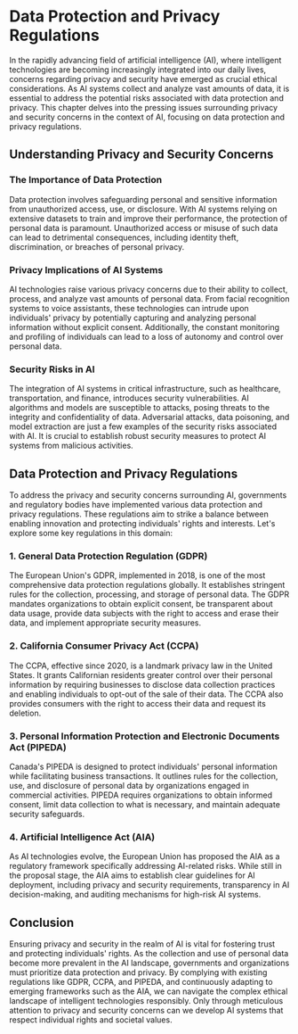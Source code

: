 # Data Protection and Privacy Regulations

In the rapidly advancing field of artificial intelligence (AI), where intelligent technologies are becoming increasingly integrated into our daily lives, concerns regarding privacy and security have emerged as crucial ethical considerations. As AI systems collect and analyze vast amounts of data, it is essential to address the potential risks associated with data protection and privacy. This chapter delves into the pressing issues surrounding privacy and security concerns in the context of AI, focusing on data protection and privacy regulations.

## Understanding Privacy and Security Concerns

### The Importance of Data Protection

Data protection involves safeguarding personal and sensitive information from unauthorized access, use, or disclosure. With AI systems relying on extensive datasets to train and improve their performance, the protection of personal data is paramount. Unauthorized access or misuse of such data can lead to detrimental consequences, including identity theft, discrimination, or breaches of personal privacy.

### Privacy Implications of AI Systems

AI technologies raise various privacy concerns due to their ability to collect, process, and analyze vast amounts of personal data. From facial recognition systems to voice assistants, these technologies can intrude upon individuals' privacy by potentially capturing and analyzing personal information without explicit consent. Additionally, the constant monitoring and profiling of individuals can lead to a loss of autonomy and control over personal data.

### Security Risks in AI

The integration of AI systems in critical infrastructure, such as healthcare, transportation, and finance, introduces security vulnerabilities. AI algorithms and models are susceptible to attacks, posing threats to the integrity and confidentiality of data. Adversarial attacks, data poisoning, and model extraction are just a few examples of the security risks associated with AI. It is crucial to establish robust security measures to protect AI systems from malicious activities.

## Data Protection and Privacy Regulations

To address the privacy and security concerns surrounding AI, governments and regulatory bodies have implemented various data protection and privacy regulations. These regulations aim to strike a balance between enabling innovation and protecting individuals' rights and interests. Let's explore some key regulations in this domain:

### 1. General Data Protection Regulation (GDPR)

The European Union's GDPR, implemented in 2018, is one of the most comprehensive data protection regulations globally. It establishes stringent rules for the collection, processing, and storage of personal data. The GDPR mandates organizations to obtain explicit consent, be transparent about data usage, provide data subjects with the right to access and erase their data, and implement appropriate security measures.

### 2. California Consumer Privacy Act (CCPA)

The CCPA, effective since 2020, is a landmark privacy law in the United States. It grants Californian residents greater control over their personal information by requiring businesses to disclose data collection practices and enabling individuals to opt-out of the sale of their data. The CCPA also provides consumers with the right to access their data and request its deletion.

### 3. Personal Information Protection and Electronic Documents Act (PIPEDA)

Canada's PIPEDA is designed to protect individuals' personal information while facilitating business transactions. It outlines rules for the collection, use, and disclosure of personal data by organizations engaged in commercial activities. PIPEDA requires organizations to obtain informed consent, limit data collection to what is necessary, and maintain adequate security safeguards.

### 4. Artificial Intelligence Act (AIA)

As AI technologies evolve, the European Union has proposed the AIA as a regulatory framework specifically addressing AI-related risks. While still in the proposal stage, the AIA aims to establish clear guidelines for AI deployment, including privacy and security requirements, transparency in AI decision-making, and auditing mechanisms for high-risk AI systems.

## Conclusion

Ensuring privacy and security in the realm of AI is vital for fostering trust and protecting individuals' rights. As the collection and use of personal data become more prevalent in the AI landscape, governments and organizations must prioritize data protection and privacy. By complying with existing regulations like GDPR, CCPA, and PIPEDA, and continuously adapting to emerging frameworks such as the AIA, we can navigate the complex ethical landscape of intelligent technologies responsibly. Only through meticulous attention to privacy and security concerns can we develop AI systems that respect individual rights and societal values.
